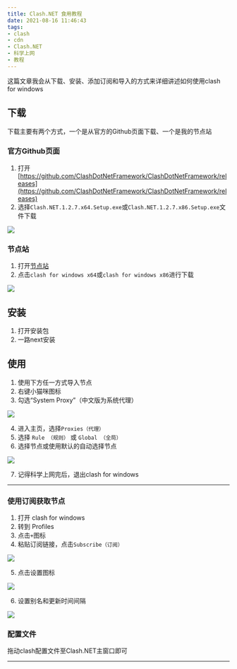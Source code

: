 ```yaml
---
title: Clash.NET 食用教程
date: 2021-08-16 11:46:43
tags:
- clash
- cdn
- Clash.NET
- 科学上网
- 教程
---
```


这篇文章我会从下载、安装、添加订阅和导入的方式来详细讲述如何使用clash for windows

## 下载

下载主要有两个方式，一个是从官方的Github页面下载、一个是我的节点站

### 官方Github页面

1. 打开[https://github.com/ClashDotNetFramework/ClashDotNetFramework/releases](https://github.com/ClashDotNetFramework/ClashDotNetFramework/releases)
2. 选择`Clash.NET.1.2.7.x64.Setup.exe`或`Clash.NET.1.2.7.x86.Setup.exe`文件下载

![](https://cdn.jsdelivr.net/gh/zzysite/imgs@main/20210816114918.png)

### 节点站

1. 打开[节点站](https://misakanode.cf)
2. 点击`clash for windows x64`或`clash for windows x86`进行下载

![](https://cdn.jsdelivr.net/gh/zzysite/imgs@main/20210816115115.png)

## 安装

1. 打开安装包
2. 一路next安装

## 使用

1. 使用下方任一方式导入节点
2. 右键小猫咪图标
3. 勾选“System Proxy”（中文版为系统代理）

![](https://cdn.jsdelivr.net/gh/zzysite/imgs@main/20210816115145.png)

4. 进入主页，选择`Proxies（代理）`
5. 选择 `Rule （规则）` 或 `Global （全局）`
6. 选择节点或使用默认的自动选择节点

![](https://cdn.jsdelivr.net/gh/zzysite/imgs@main/20210816115317.png)

7. 记得科学上网完后，退出clash for windows

---

### 使用订阅获取节点

1. 打开 clash for windows
2. 转到 Profiles
3. 点击`+`图标
4. 粘贴订阅链接，点击`Subscribe（订阅）`

![](https://cdn.jsdelivr.net/gh/zzysite/imgs@main/20210816115450.png)

5. 点击设置图标

![](https://cdn.jsdelivr.net/gh/zzysite/imgs@main/20210816115624.png)

6. 设置别名和更新时间间隔

![](https://cdn.jsdelivr.net/gh/zzysite/imgs@main/20210816115530.png)

### 配置文件

拖动clash配置文件至Clash.NET主窗口即可

---
